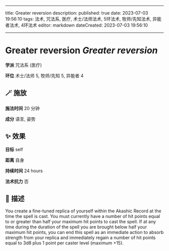 
---
title: Greater reversion
description: 
published: true
date: 2023-07-03 19:56:10
tags: 法术, 咒法系, 医疗, 术士/法师法术, 5环法术, 牧师/先知法术, 异能者法术, 4环法术
editor: markdown
dateCreated: 2023-07-03 19:56:10

---

# **Greater reversion** *Greater reversion*

**学派** 咒法系 (医疗) 

**环位** 术士/法师 5, 牧师/先知 5, 异能者 4

## 🪄 施放

**施法时间** 20 分钟

**成分** 语言, 姿势

## ✨ 效果 

**目标** self 

**距离** 自身  

**持续时间** 24 hours 

**法术抗力** 否

## 📖 描述

You create a fine-tuned replica of yourself within the Akashic Record at the time the spell is cast. You must currently have a number of hit points equal to or greater than half your maximum hit points to cast the spell. If at any time during the duration of the spell you are brought below half your maximum hit points, you can end this spell as an immediate action to absorb strength from your replica and immediately regain a number of hit points equal to 3d8 plus 1 point per caster level (maximum +15).
    